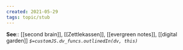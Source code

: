 ```yaml
---
created: 2021-05-29
tags: topic/stub
---
```



**See**:: [[second brain]], [[Zettlekassen]], [[evergreen notes]], [[digital garden]]
*`$=customJS.dv_funcs.outlinedIn(dv, this)`*
